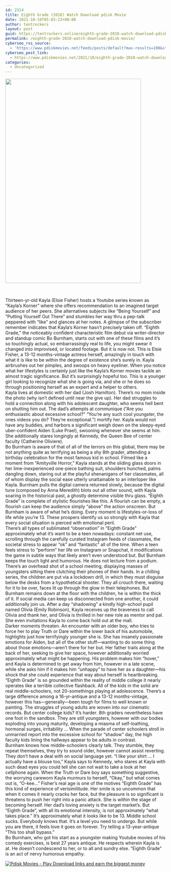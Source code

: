 ```yaml
---
id: 2314
title: Eighth Grade (2018) Watch Download pdisk Movie
date: 2021-10-16T05:03:23+00:00
author: tentrockers
layout: post
guid: https://tentrockers.online/eighth-grade-2018-watch-download-pdisk-movie/
permalink: /eighth-grade-2018-watch-download-pdisk-movie/
cyberseo_rss_source:
  - 'https://www.pdiskmovies.net/feeds/posts/default?max-results=100&start-index=101'
cyberseo_post_link:
  - https://www.pdiskmovies.net/2021/10/eighth-grade-2018-watch-download-pdisk.html
categories:
  - Uncategorized
---
```

<div class="separator">
  <a href="https://blogger.googleusercontent.com/img/a/AVvXsEilbBa-qj486NCJmnyKOiT5F1Dwns77DNU68vRUQygQVl1a-BKauSpF4NvwuS31QkBdMeTNdbKHetBE5xJSoAzDIx609M8-iQVQ7MIJ_Yx3yx7CLnBEYSqdM6uCD_w2Peoi3MvMlctyp4Wd7A0S2CHJtkXGasMc-6cxGICXBLcqDhoSFGN71uG8IMQF=s2048" imageanchor="1"><img loading="lazy" border="0" data-original-height="2048" data-original-width="1365" height="640" src="https://blogger.googleusercontent.com/img/a/AVvXsEilbBa-qj486NCJmnyKOiT5F1Dwns77DNU68vRUQygQVl1a-BKauSpF4NvwuS31QkBdMeTNdbKHetBE5xJSoAzDIx609M8-iQVQ7MIJ_Yx3yx7CLnBEYSqdM6uCD_w2Peoi3MvMlctyp4Wd7A0S2CHJtkXGasMc-6cxGICXBLcqDhoSFGN71uG8IMQF=w426-h640" width="426" /></a>
</div>

<span><br /></span>

<div>
  <div>
    <span>Thirteen-yr-old Kayla (Elsie Fisher) hosts a Youtube series known as &#8220;Kayla&#8217;s Korner&#8221; where she offers recommendation to an imagined target audience of her peers. She alternatives subjects like &#8220;Being Yourself&#8221; and &#8220;Putting Yourself Out There&#8221; and stumbles her way thru a pep-talk peppered with &#8220;like&#8221; and glances at her notes. A glimpse of the subscriber remember indicates that Kayla&#8217;s Korner hasn&#8217;t precisely taken off. &#8220;Eighth Grade,&#8221; the noticeably confident characteristic film debut via writer-director and standup comic Bo Burnham, starts out with one of these films and it&#8217;s so touchingly actual, so embarrassingly real to life, you might swear it changed into improvised, or located footage. But it is now not. This is Elsie Fisher, a 13-12 months-vintage actress herself, amazingly in touch with what it is like to be within the degree of existence she&#8217;s surely in. Kayla airbrushes out her pimples, and swoops on heavy eyeliner. When you notice what her lifestyles is certainly just like the Kayla&#8217;s Korner movies tackle an almost tragic significance. But it&#8217;s surprisingly hopeful too. This is a younger girl looking to recognize what she is going via, and she or he does so through positioning herself as an expert and a helper to others.&nbsp;</span>
  </div>
  
  <div>
    <span>Kayla lives at domestic with her dad (Josh Hamilton). There&#8217;s no mom inside the photo (why isn&#8217;t defined until near the give up). Her dad struggles to hold a connection along with his adolescent daughter, who seems hell bent on shutting him out. The dad&#8217;s attempts at communique (&#8220;Are you enthusiastic about excessive school?&#8221; &#8220;You&#8217;re any such cool youngster, the ones videos you do? They&#8217;re exceptional.&#8221;) mortify her. Kayla would not have any buddies, and harbors a significant weigh down on the sleepy-eyed uber-confident Aiden (Luke Prael), swooning whenever she seems at him. She additionally stares longingly at Kennedy, the Queen Bee of center faculty (Catherine Oliviere).&nbsp;</span>
  </div>
  
  <div>
    <span>Bo Burnham is aware of that of all of the terrors on this global, there may be not anything quite as terrifying as being a shy 8th grader, attending a birthday celebration for the most famous kid in school. Filmed like a moment from &#8220;Amityville Horror,&#8221; Kayla stands at the sliding glass doors in her lime-inexperienced one-piece bathing suit, shoulders hunched, palms dangling down, staring out at the playful shenanigans of her classmates, all of whom display the social ease utterly unattainable to an interloper like Kayla. Burnham pulls the digital camera returned slowly, because the digital tune (composed by Anna Meredith) blots out all other sound, with Kayla soaring in the historical past, a ghostly determine visible thru glass. &#8220;Eighth Grade&#8221; is complete of stylistic flourishes like this. A flourish can be empty, a flourish can keep the audience simply &#8220;above&#8221; the action onscreen. But Burnham is aware of what he&#8217;s doing. Every moment is lifestyles-or-loss of life while you&#8217;re 13. These prospers identify us so strongly with Kayla that every social situation is pierced with emotional peril.&nbsp;</span>
  </div>
  
  <div>
    <span>There&#8217;s all types of sublimated &#8220;observation&#8221; in &#8220;Eighth Grade&#8221; approximately what it&#8217;s want to be a teen nowadays: constant net use, scrolling through the carefully curated Instagram feeds of classmates, the societal stress to appear &#8220;ok&#8221; and &#8220;fantastic&#8221; all of the time. When a teen feels stress to &#8220;perform&#8221; her life on Instagram or Snapchat, it modifications the game in subtle ways that likely aren&#8217;t even understood but. But Burnham keeps the touch light and humorous. He does not lecture from a podium. There&#8217;s an overhead shot of a school meeting, displaying masses of youngsters sitting there clutching their phones of their hands. In a chilling series, the children are put via a lockdown drill, in which they must disguise below the desks from a hypothetical shooter. They all crouch there, waiting for it to be over, faces lit up through the glow in their telephones. But Burnham remains down at the floor with the children, he is within the thick of it. If social media can keep us disconnected from one another, it could additionally join us. After a day &#8220;shadowing&#8221; a kindly high-school pupil named Olivia (Emily Robinson), Kayla receives up the braveness to call Olivia and thank her, and Olivia is thrilled in her new role as mentor and pal. She even invitations Kayla to come back hold out at the mall.&nbsp;</span>
  </div>
  
  <div>
    <span>Darker moments threaten. An encounter with an older boy, who tries to force her to play Truth or Dare within the lower back of his automobile, highlights just how terrifyingly younger she is. She has insanely passionate emotions for Aiden, but all of the other stuff—wanting to do some thing about those emotions—aren&#8217;t there for her but. Her father trails along at the back of her, seeking to give her space, however additionally worried approximately what might be happening. His problem makes him &#8220;hover,&#8221; and Kayla is determined to get away from him, however in a late scene, while she asks him if it makes him &#8220;unhappy&#8221; to have her as a daughter—his shock that she could experience that way about herself is heartbreaking.&nbsp;</span>
  </div>
  
  <div>
    <span>&#8220;Eighth Grade&#8221; is so grounded within the reality of middle college it nearly operates like a terrible collective flashback. All of the kids in the solid are real middle-schoolers, not 20-somethings playing at adolescence. There&#8217;s a large difference among a 16-yr-antique and a 13-12 months-vintage, however this has—generally—been tough for films to well known or painting. The struggles of young adults are woven into our cinematic records. But center college kids? It&#8217;s harder. 8th graders nevertheless have one foot in the sandbox. They are still youngsters, however with our bodies exploding into young maturity, developing a miasma of self-loathing, hormonal surges, irritability &#8230; When the parade of center schoolers stroll in unmarried report into the excessive school for &#8220;shadow&#8221; day, the high faculty kids lining the hallways appear to be adults in contrast.&nbsp;</span>
  </div>
  
  <div>
    <span>Burnham knows how middle-schoolers clearly talk. They stumble, they repeat themselves, they try to sound older, however cannot assist reverting. They don&#8217;t have a deal with on social language yet. &#8220;I like your shirt &#8230; I actually have a blouse too,&#8221; Kayla says to Kennedy, who stares at Kayla with such dead eyes you could tell she can not wait to take a look at her cellphone again. When the Truth or Dare boy says something suggestive, the worrying careworn Kayla murmurs to herself, &#8220;Okay,&#8221; but what comes out is, &#8220;O-kee&#8230;&#8221; Fisher&#8217;s real age is one of the motives &#8220;Eighth Grade&#8221; has this kind of experience of verisimilitude. Her smile is so uncommon that when it comes it nearly cracks her face, but the pleasure is so significant is threatens to push her right into a panic attack. She is within the stage of becoming herself. Her dad&#8217;s loving anxiety is the target market&#8217;s. But &#8220;Eighth Grade&#8221;, with all its emotional intensity, is not approximately &#8220;what takes place.&#8221; It&#8217;s approximately what it looks like to be 13. Middle school sucks. Everybody knows that. It&#8217;s a level you need to undergo. But while you are there, it feels love it goes on forever. Try telling a 13-year-antique &#8220;This too shall bypass.&#8221;&nbsp;</span>
  </div>
  
  <div>
    <span>Bo Burnham, who got his start as a youngster making Youtube movies of his comedy exercises, is best 27 years antique. He respects wherein Kayla is at. He doesn&#8217;t condescend to her, or to all and sundry else. &#8220;Eighth Grade&#8221; is an act of nervy humorous empathy.</span>
  </div>
</div>

[![](https://1.bp.blogspot.com/-a93bp85aB6g/YUXjACCiX3I/AAAAAAAAbQE/GHmPI7h0af0tqn6tYzd0cdrDv9Hu9LUSACLcBGAsYHQ/s16000/Play_it_New-removebg-preview.png "Pdisk Movies - Play Download links and earn the biggest money")](https://pdisklink.com/1/bnYybWtwMDAwdnZs?dn=1)